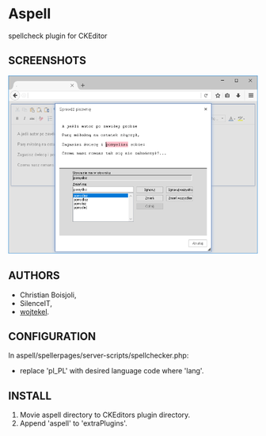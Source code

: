 # Aspell
spellcheck plugin for CKEditor

## SCREENSHOTS
![Preview](/preview.png)

## AUTHORS
- Christian Boisjoli,
- SilenceIT,
- [wojtekel](http://mojemiejsce-wojtekel.rhcloud.com).

## CONFIGURATION
In aspell/spellerpages/server-scripts/spellchecker.php:
- replace 'pl_PL' with desired language code where 'lang'.

## INSTALL
1. Movie aspell directory to CKEditors plugin directory.
2. Append 'aspell' to 'extraPlugins'.
